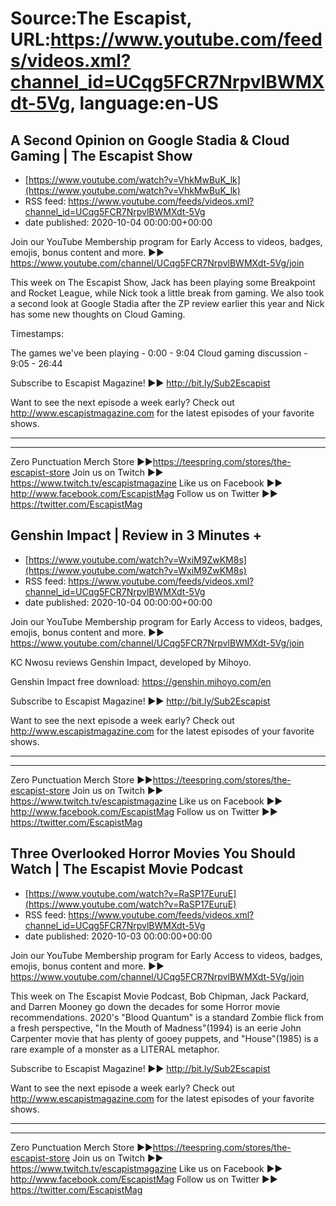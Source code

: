 # Source:The Escapist, URL:https://www.youtube.com/feeds/videos.xml?channel_id=UCqg5FCR7NrpvlBWMXdt-5Vg, language:en-US

## A Second Opinion on Google Stadia & Cloud Gaming | The Escapist Show
 - [https://www.youtube.com/watch?v=VhkMwBuK_lk](https://www.youtube.com/watch?v=VhkMwBuK_lk)
 - RSS feed: https://www.youtube.com/feeds/videos.xml?channel_id=UCqg5FCR7NrpvlBWMXdt-5Vg
 - date published: 2020-10-04 00:00:00+00:00

Join our YouTube Membership program for Early Access to videos, badges, emojis, bonus content and more. ►► https://www.youtube.com/channel/UCqg5FCR7NrpvlBWMXdt-5Vg/join

This week on The Escapist Show, Jack has been playing some Breakpoint and Rocket League, while Nick took a little break from gaming. We also took a second look at Google Stadia after the ZP review earlier this year and Nick has some new thoughts on Cloud Gaming.

Timestamps:

The games we've been playing - 0:00 - 9:04
Cloud gaming discussion - 9:05 - 26:44

Subscribe to Escapist Magazine! ►► http://bit.ly/Sub2Escapist

Want to see the next episode a week early? Check out http://www.escapistmagazine.com for the latest episodes of your favorite shows.

---



---


Zero Punctuation Merch Store ►►https://teespring.com/stores/the-escapist-store
Join us on Twitch ►► https://www.twitch.tv/escapistmagazine 
Like us on Facebook ►► http://www.facebook.com/EscapistMag
Follow us on Twitter ►► https://twitter.com/EscapistMag

## Genshin Impact | Review in 3 Minutes +
 - [https://www.youtube.com/watch?v=WxiM9ZwKM8s](https://www.youtube.com/watch?v=WxiM9ZwKM8s)
 - RSS feed: https://www.youtube.com/feeds/videos.xml?channel_id=UCqg5FCR7NrpvlBWMXdt-5Vg
 - date published: 2020-10-04 00:00:00+00:00

Join our YouTube Membership program for Early Access to videos, badges, emojis, bonus content and more. ►► https://www.youtube.com/channel/UCqg5FCR7NrpvlBWMXdt-5Vg/join

KC Nwosu reviews Genshin Impact, developed by Mihoyo.

Genshin Impact free download: https://genshin.mihoyo.com/en

Subscribe to Escapist Magazine! ►► http://bit.ly/Sub2Escapist

Want to see the next episode a week early? Check out http://www.escapistmagazine.com for the latest episodes of your favorite shows.

---



---


Zero Punctuation Merch Store ►►https://teespring.com/stores/the-escapist-store
Join us on Twitch ►► https://www.twitch.tv/escapistmagazine 
Like us on Facebook ►► http://www.facebook.com/EscapistMag
Follow us on Twitter ►► https://twitter.com/EscapistMag

## Three Overlooked Horror Movies You Should Watch | The Escapist Movie Podcast
 - [https://www.youtube.com/watch?v=RaSP17EuruE](https://www.youtube.com/watch?v=RaSP17EuruE)
 - RSS feed: https://www.youtube.com/feeds/videos.xml?channel_id=UCqg5FCR7NrpvlBWMXdt-5Vg
 - date published: 2020-10-03 00:00:00+00:00

Join our YouTube Membership program for Early Access to videos, badges, emojis, bonus content and more. ►► https://www.youtube.com/channel/UCqg5FCR7NrpvlBWMXdt-5Vg/join

This week on The Escapist Movie Podcast, Bob Chipman, Jack Packard, and Darren Mooney go down the decades for some Horror movie recommendations. 2020's "Blood Quantum" is a standard Zombie flick from a fresh perspective, "In the Mouth of Madness"(1994) is an eerie John Carpenter movie that has plenty of gooey puppets, and "House"(1985) is a rare example of a monster as a LITERAL metaphor.

Subscribe to Escapist Magazine! ►► http://bit.ly/Sub2Escapist

Want to see the next episode a week early? Check out http://www.escapistmagazine.com for the latest episodes of your favorite shows.

---



---


Zero Punctuation Merch Store ►►https://teespring.com/stores/the-escapist-store
Join us on Twitch ►► https://www.twitch.tv/escapistmagazine 
Like us on Facebook ►► http://www.facebook.com/EscapistMag
Follow us on Twitter ►► https://twitter.com/EscapistMag

